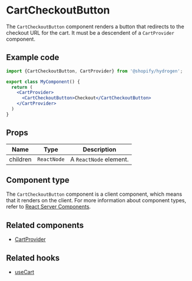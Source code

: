 # CartCheckoutButton


The `CartCheckoutButton` component renders a button that redirects to the checkout URL for the cart. It must be a descendent of a `CartProvider` component.

## Example code

```jsx
import {CartCheckoutButton, CartProvider} from '@shopify/hydrogen';

export class MyComponent() {
  return (
    <CartProvider>
      <CartCheckoutButton>Checkout</CartCheckoutButton>
    </CartProvider>
  )
}
```

## Props

| Name     | Type                   | Description            |
| -------- | ---------------------- | ---------------------- |
| children | <code>ReactNode</code> | A `ReactNode` element. |

## Component type

The `CartCheckoutButton` component is a client component, which means that it renders on the client. For more information about component types, refer to [React Server Components](https://shopify.dev/custom-storefronts/hydrogen/react-server-components).

## Related components

- [CartProvider](/docs/components/cart/cartprovider.md)

## Related hooks

- [useCart](/docs/hooks/cart/usecart.md)
